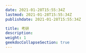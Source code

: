 ```yaml
---
date: 2021-01-28T15:55:34Z
lastmod: 2021-01-28T15:55:34Z
publishdate: 2021-01-28T15:55:34Z

title: 考研
description: 
weight: 1
geekdocCollapseSection: true
---
```

